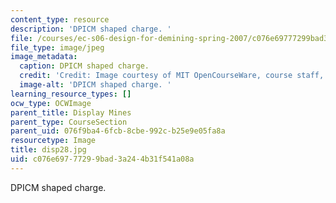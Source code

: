 ```yaml
---
content_type: resource
description: 'DPICM shaped charge. '
file: /courses/ec-s06-design-for-demining-spring-2007/c076e69777299bad3a244b31f541a08a_disp28.jpg
file_type: image/jpeg
image_metadata:
  caption: DPICM shaped charge.
  credit: 'Credit: Image courtesy of MIT OpenCourseWare, course staff, and students.'
  image-alt: 'DPICM shaped charge. '
learning_resource_types: []
ocw_type: OCWImage
parent_title: Display Mines
parent_type: CourseSection
parent_uid: 076f9ba4-6fcb-8cbe-992c-b25e9e05fa8a
resourcetype: Image
title: disp28.jpg
uid: c076e697-7729-9bad-3a24-4b31f541a08a
---
```

DPICM shaped charge. 

